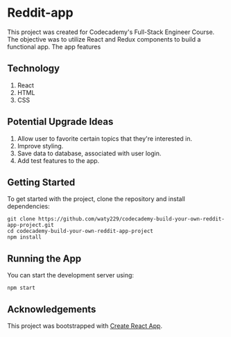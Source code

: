 # Reddit-app

This project was created for Codecademy's Full-Stack Engineer Course. The objective was to utilize React and Redux components to build a functional app. The app features 
## Technology 

1. React
2. HTML
3. CSS

## Potential Upgrade Ideas 

1. Allow user to favorite certain topics that they're interested in.
2. Improve styling.
3. Save data to database, associated with user login.
4. Add test features to the app.

## Getting Started

To get started with the project, clone the repository and install dependencies:

```
git clone https://github.com/waty229/codecademy-build-your-own-reddit-app-project.git
cd codecademy-build-your-own-reddit-app-project
npm install

```

## Running the App

You can start the development server using:

`npm start`


## Acknowledgements

This project was bootstrapped with [Create React App](https://github.com/facebook/create-react-app).
